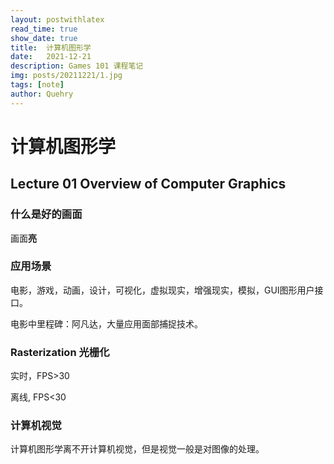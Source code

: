 ```yaml
---
layout: postwithlatex
read_time: true
show_date: true
title:  计算机图形学
date:   2021-12-21  
description: Games 101 课程笔记
img: posts/20211221/1.jpg 
tags: [note]
author: Quehry
---
```

# 计算机图形学
## Lecture 01 Overview of Computer Graphics
### 什么是好的画面
画面**亮**
### 应用场景
电影，游戏，动画，设计，可视化，虚拟现实，增强现实，模拟，GUI图形用户接口。   

电影中里程碑：阿凡达，大量应用面部捕捉技术。
### Rasterization 光栅化
实时，FPS>30

离线, FPS<30
### 计算机视觉
计算机图形学离不开计算机视觉，但是视觉一般是对图像的处理。
